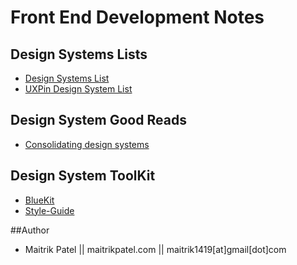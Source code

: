 # Front End Development Notes



## Design Systems Lists

- [Design Systems List](https://github.com/alexpate/awesome-design-systems)
- [UXPin Design System List](https://adele.uxpin.com/)



## Design System Good Reads

- [Consolidating design systems](https://medium.com/eightshapes-llc/consolidating-design-systems-6bb7ce72f393)



## Design System ToolKit

- [BlueKit](https://github.com/blueberryapps/react-bluekit)
- [Style-Guide](https://github.com/bradfrost/style-guide-guide)


##Author

- Maitrik Patel || maitrikpatel.com || maitrik1419[at]gmail[dot]com
